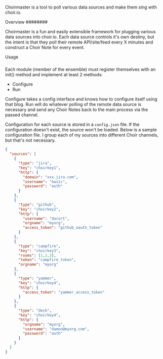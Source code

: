 Choirmaster is a tool to poll various data sources and make them sing with choir.io.

Overview
########

Choirmaster is a fun and easily extensible framework for plugging various data sources
into choir.io. Each data source controls it's own destiny, but the intent is that they
poll their remote API/site/feed every X minutes and construct a Choir Note for every 
event. 

Usage
#####

Each module (member of the ensemble) must register themselves with an init() method and
implement at least 2 methods:
 - Configure
 - Run

Configure takes a config interface and knows how to configure itself using that blog.
Run will do whatever polling of the remote data source is necessary and send any 
Choir Notes back to the main process via the passed channel.

Configuration for each source is stored in a `config.json` file. If the configuration 
doesn't exist, the source won't be loaded. Below is a sample configuration file. 
I group each of my sources into different Choir channels, but that's not necessary.
```json
{
  "sources": [
    {
      "type": "jira",
      "key": "choirkey1",
      "http": {
        "domain": "xxx.jira.com",
        "username": "basic",
        "password": "auth"
      }
    },
    {
      "type": "github",
      "key": "choirkey2",
      "http": {
        "username": "dacort",
        "orgname": "myorg",
        "access_token": "github_oauth_token"
      }
    },
    {
      "type": "campfire",
      "key": "choirkey3",
      "rooms": [1,2,3],
      "token": "campfire_token",
      "orgname": "myorg"
    },
    {
      "type": "yammer",
      "key": "choirkey4",
      "http": {
        "access_token": "yammer_access_token"
      }
    },
    {
      "type": "desk",
      "key": "choirkey4",
      "http": {
        "orgname": "myorg",
        "username": "damon@myorg.com",
        "password": "auth"
      }
    }
  ]
}
```